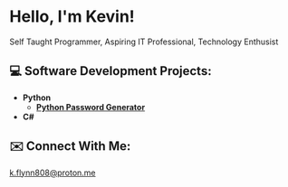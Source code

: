 <h1>Hello, I'm Kevin! </br></h1>
<p>Self Taught Programmer, Aspiring IT Professional, Technology Enthusist</p>

<h2>💻 Software Development Projects:</h2>

- <b>Python</b>
  - <b>[Python Password Generator](https://github.com/kflynn808/python-password-generator)</b>  
- <b>C#</b>

<h2>✉️ Connect With Me:</h2>
<a href="">k.flynn808@proton.me</a>

